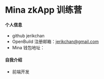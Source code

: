 # Mina zkApp 训练营


#### 个人信息

- github jerikchan
- OpenBuild 注册邮箱：jerikchan@gmail.com
- Mina 钱包地址：

#### 自我介绍
- 前端开发
